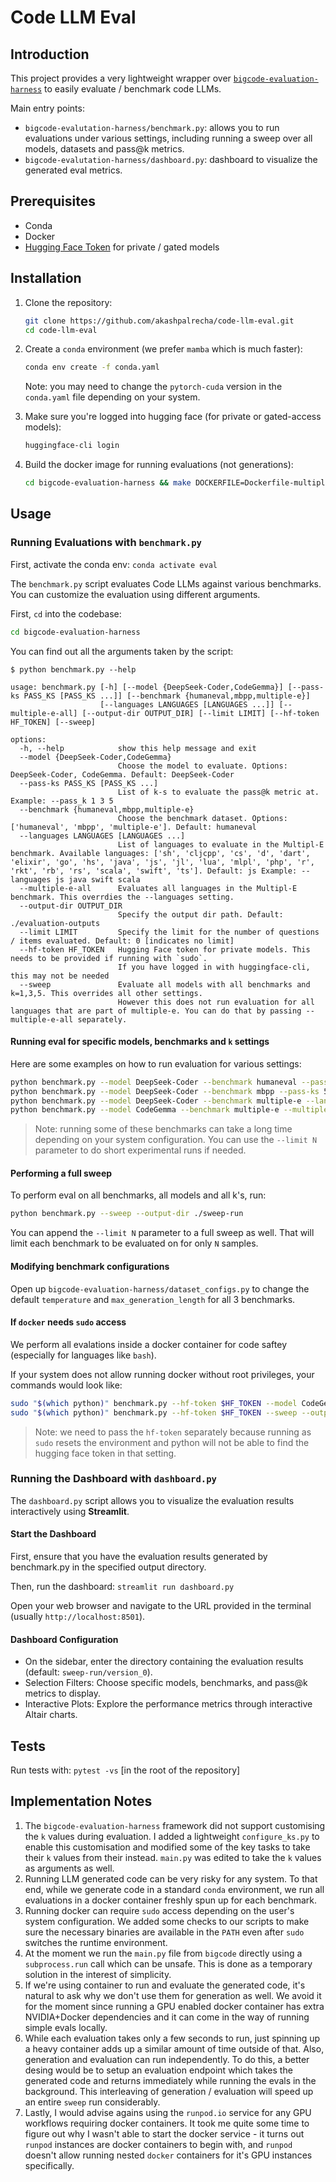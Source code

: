 # Code LLM Eval

## Introduction

This project provides a very lightweight wrapper over [`bigcode-evaluation-harness`](https://github.com/bigcode-project/bigcode-evaluation-harness/) to easily evaluate / benchmark code LLMs.

Main entry points:

- `bigcode-evalutation-harness/benchmark.py`: allows you to run evaluations under various settings, including running a sweep over all models, datasets and pass@k metrics.
- `bigcode-evalutation-harness/dashboard.py`: dashboard to visualize the generated eval metrics.

## Prerequisites

- Conda
- Docker
- [Hugging Face Token](https://huggingface.co/settings/tokens) for private / gated models

## Installation

1. Clone the repository:
    ```bash
    git clone https://github.com/akashpalrecha/code-llm-eval.git
    cd code-llm-eval
    ```

2. Create a `conda` environment (we prefer `mamba` which is much faster):
    ```bash
    conda env create -f conda.yaml
    ```
    Note: you may need to change the `pytorch-cuda` version in the `conda.yaml` file depending on your system.

3. Make sure you're logged into hugging face (for private or gated-access models):
    ```bash
    huggingface-cli login
    ```

4. Build the docker image for running evaluations (not generations):
    ```bash
    cd bigcode-evaluation-harness && make DOCKERFILE=Dockerfile-multiple all
    ```

## Usage

### Running Evaluations with `benchmark.py`

First, activate the conda env: `conda activate eval`

The `benchmark.py` script evaluates Code LLMs against various benchmarks. You can customize the evaluation using different arguments.

First, `cd` into the codebase:

```bash
cd bigcode-evaluation-harness
```

You can find out all the arguments taken by the script:

```shell
$ python benchmark.py --help

usage: benchmark.py [-h] [--model {DeepSeek-Coder,CodeGemma}] [--pass-ks PASS_KS [PASS_KS ...]] [--benchmark {humaneval,mbpp,multiple-e}]
                    [--languages LANGUAGES [LANGUAGES ...]] [--multiple-e-all] [--output-dir OUTPUT_DIR] [--limit LIMIT] [--hf-token HF_TOKEN] [--sweep]

options:
  -h, --help            show this help message and exit
  --model {DeepSeek-Coder,CodeGemma}
                        Choose the model to evaluate. Options: DeepSeek-Coder, CodeGemma. Default: DeepSeek-Coder
  --pass-ks PASS_KS [PASS_KS ...]
                        List of k-s to evaluate the pass@k metric at. Example: --pass_k 1 3 5
  --benchmark {humaneval,mbpp,multiple-e}
                        Choose the benchmark dataset. Options: ['humaneval', 'mbpp', 'multiple-e']. Default: humaneval
  --languages LANGUAGES [LANGUAGES ...]
                        List of languages to evaluate in the Multipl-E benchmark. Available languages: ['sh', 'cljcpp', 'cs', 'd', 'dart', 'elixir', 'go', 'hs', 'java', 'js', 'jl', 'lua', 'mlpl', 'php', 'r', 'rkt', 'rb', 'rs', 'scala', 'swift', 'ts']. Default: js Example: --languages js java swift scala
  --multiple-e-all      Evaluates all languages in the Multipl-E benchmark. This overrdies the --languages setting.
  --output-dir OUTPUT_DIR
                        Specify the output dir path. Default: ./evaluation-outputs
  --limit LIMIT         Specify the limit for the number of questions / items evaluated. Default: 0 [indicates no limit]
  --hf-token HF_TOKEN   Hugging Face token for private models. This needs to be provided if running with `sudo`. 
                        If you have logged in with huggingface-cli, this may not be needed
  --sweep               Evaluate all models with all benchmarks and k=1,3,5. This overrides all other settings. 
                        However this does not run evaluation for all languages that are part of multiple-e. You can do that by passing --multiple-e-all separately.
```

#### Running eval for specific models, benchmarks and `k` settings

Here are some examples on how to run evaluation for various settings:

```bash
python benchmark.py --model DeepSeek-Coder --benchmark humaneval --pass-ks 1 3 5 --output-dir ./eval-outputs --limit 50
python benchmark.py --model DeepSeek-Coder --benchmark mbpp --pass-ks 5 --output-dir ./eval-outputs --limit 50
python benchmark.py --model DeepSeek-Coder --benchmark multiple-e --languages js php go --pass-ks 1 3 5 --output-dir ./eval-outputs --limit 50
python benchmark.py --model CodeGemma --benchmark multiple-e --multiple-e-all --pass-ks 5 --output-dir ./eval-outputs
```

> Note: running some of these benchmarks can take a long time depending on your system configuration. 
You can use the `--limit N` parameter to do short experimental runs if needed.

#### Performing a full sweep

To perform eval on all benchmarks, all models and all k's, run:

```bash
python benchmark.py --sweep --output-dir ./sweep-run
```

You can append the `--limit N` parameter to a full sweep as well. That will limit each benchmark to be evaluated on for only `N` samples.

#### Modifying benchmark configurations

Open up `bigcode-evaluation-harness/dataset_configs.py` to change the default `temperature` and `max_generation_length` for all 3 benchmarks.

#### If `docker` needs `sudo` access

We perform all evalations inside a docker container for code saftey (especially for languages like `bash`).

If your system does not allow running docker without root privileges, your commands would look like:

```bash
sudo "$(which python)" benchmark.py --hf-token $HF_TOKEN --model CodeGemma --benchmark humaneval --pass_ks 1 3 5
sudo "$(which python)" benchmark.py --hf-token $HF_TOKEN --sweep --output-dir ./sweep-run
```

> Note: we need to pass the `hf-token` separately because running as `sudo` resets the environment and python will 
not be able to find the hugging face token in that setting.

###  Running the Dashboard with `dashboard.py`

The `dashboard.py` script allows you to visualize the evaluation results interactively using **Streamlit**.

#### Start the Dashboard

First, ensure that you have the evaluation results generated by benchmark.py in the specified output directory.

Then, run the dashboard: `streamlit run dashboard.py`

Open your web browser and navigate to the URL provided in the terminal (usually `http://localhost:8501`).

#### Dashboard Configuration

- On the sidebar, enter the directory containing the evaluation results (default: `sweep-run/version_0`).
- Selection Filters: Choose specific models, benchmarks, and pass@k metrics to display.
- Interactive Plots: Explore the performance metrics through interactive Altair charts.

## Tests

Run tests with: `pytest -vs` [in the root of the repository]

## Implementation Notes

1. The `bigcode-evaluation-harness` framework did not support customising the `k` values during evaluation. I added a lightweight `configure_ks.py` to enable this customisation and modified some of the key tasks to take their `k` values from their instead. `main.py` was edited to take the `k` values as arguments as well.
2. Running LLM generated code can be very risky for any system. To that end, while we generate code in a standard `conda` environment, we run all evaluations in a docker container freshly spun up for each benchmark. 
3. Running docker can require `sudo` access depending on the user's system configuration. We added some checks to our scripts to make sure the necessary binaries are available in the `PATH` even after `sudo` switches the runtime environment.
4. At the moment we run the `main.py` file from `bigcode` directly using a `subprocess.run` call which can be unsafe. This is done as a temporary solution in the interest of simplicity.
5. If we're using container to run and evaluate the generated code, it's natural to ask why we don't use them for generation as well. We avoid it for the moment since running a GPU enabled docker container has extra NVIDIA+Docker dependencies and it can come in the way of running simple evals locally.
6. While each evaluation takes only a few seconds to run, just spinning up a heavy container adds up a similar amount of time outside of that. Also, generation and evaluation can run independently. To do this, a better desing would be to setup an evaluation endpoint which takes the generated code and returns immediately while running the evals in the background. This interleaving of generation / evaluation will speed up an entire `sweep` run considerably.
7. Lastly, I would advise agains using the `runpod.io` service for any GPU workflows requiring docker containers. It took me quite some time to figure out why I wasn't able to start the docker service - it turns out `runpod` instances are docker containers to begin with, and `runpod` doesn't allow running nested `docker` containers for it's GPU instances specifically.


